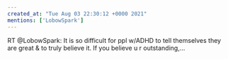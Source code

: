 ```yaml
---
created_at: "Tue Aug 03 22:30:12 +0000 2021"
mentions: ['LobowSpark']
---
```


RT @LobowSpark: It is so difficult for ppl w/ADHD to tell themselves they are great &amp; to truly believe it. If you believe u r outstanding,…